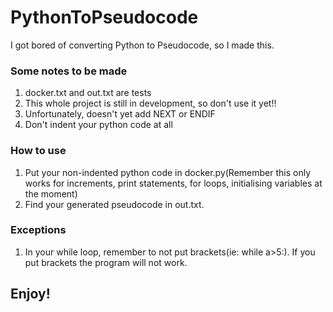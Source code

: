 # PythonToPseudocode
I got bored of converting Python to Pseudocode, so I made this.
<h3>Some notes to be made</h3>
<ol>
  <li>docker.txt and out.txt are tests</li>
  <li>This whole project is still in development, so don't use it yet!!</li>
  <li>Unfortunately, doesn't yet add NEXT or ENDIF</li>
  <li>Don't indent your python code at all</li>
</ol>
<h3>How to use</h3>
<ol>
   <li>Put your non-indented python code in docker.py(Remember this only works for increments, print statements, for loops, initialising variables at the moment)</li>
  <li>Find your generated pseudocode in out.txt. </li>
</ol>
<h3>Exceptions</h3>
<ol>
   <li>In your while loop, remember to not put brackets(ie: while a>5:). If you put brackets the program will not work.</li>
</ol>
<h2>Enjoy!</h2>
